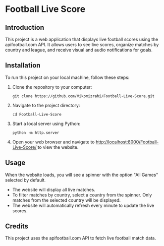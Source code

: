 <!DOCTYPE html>
<html>
<head>
  
</head>
<body>
  <h1>Football Live Score</h1>
  
  <h2>Introduction</h2>
  <p>This project is a web application that displays live football scores using the apifootball.com API. It allows users to see live scores, organize matches by country and league, and receive visual and audio notifications for goals.</p>
  
  <h2>Installation</h2>
  <p>To run this project on your local machine, follow these steps:</p>
  <ol>
    <li>Clone the repository to your computer:</li>
    <pre><code>git clone https://github.com/Vikomizrahi/Football-Live-Score.git</code></pre>
    <li>Navigate to the project directory:</li>
    <pre><code>cd Football-Live-Score</code></pre>
    <li>Start a local server using Python:</li>
    <pre><code>python -m http.server</code></pre>
    <li>Open your web browser and navigate to <a href="http://localhost:8000/Football-Live-Score/">http://localhost:8000/Football-Live-Score/</a> to view the website.</li>
  </ol>
  
  <h2>Usage</h2>
  <p>When the website loads, you will see a spinner with the option "All Games" selected by default.</p>
  <ul>
    <li>The website will display all live matches.</li>
    <li>To filter matches by country, select a country from the spinner. Only matches from the selected country will be displayed.</li>
    <li>The website will automatically refresh every minute to update the live scores.</li>
  </ul>
  
  <h2>Credits</h2>
  <p>This project uses the apifootball.com API to fetch live football match data.</p>
</body>
</html>

